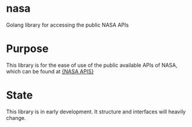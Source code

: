 # nasa
Golang library for accessing the public NASA APIs

# Purpose
This library is for the ease of use of the public available APIs of NASA, which can be found at [{NASA APIS}](https://api.nasa.gov/index.html)

# State
This library is in early development. It structure and interfaces will heavily change.
